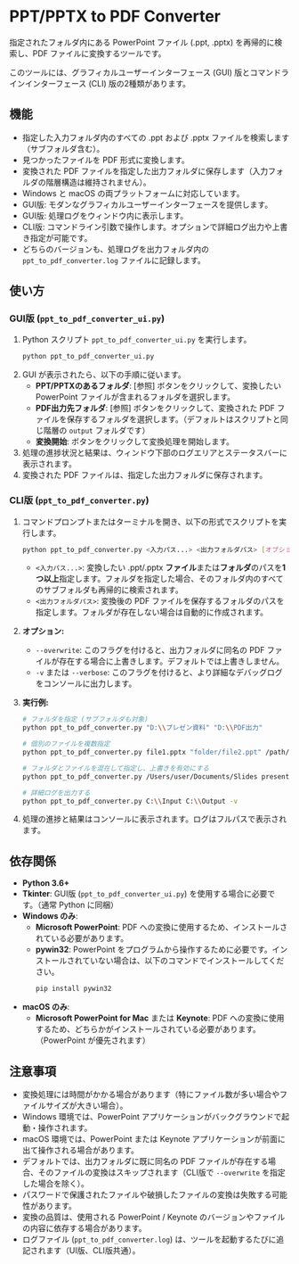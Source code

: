 # PPT/PPTX to PDF Converter

指定されたフォルダ内にある PowerPoint ファイル (.ppt, .pptx) を再帰的に検索し、PDF ファイルに変換するツールです。

このツールには、グラフィカルユーザーインターフェース (GUI) 版とコマンドラインインターフェース (CLI) 版の2種類があります。

## 機能

*   指定した入力フォルダ内のすべての .ppt および .pptx ファイルを検索します（サブフォルダ含む）。
*   見つかったファイルを PDF 形式に変換します。
*   変換された PDF ファイルを指定した出力フォルダに保存します（入力フォルダの階層構造は維持されません）。
*   Windows と macOS の両プラットフォームに対応しています。
*   GUI版: モダンなグラフィカルユーザーインターフェースを提供します。
*   GUI版: 処理ログをウィンドウ内に表示します。
*   CLI版: コマンドライン引数で操作します。オプションで詳細ログ出力や上書き指定が可能です。
*   どちらのバージョンも、処理ログを出力フォルダ内の `ppt_to_pdf_converter.log` ファイルに記録します。

## 使い方

### GUI版 (`ppt_to_pdf_converter_ui.py`)

1.  Python スクリプト `ppt_to_pdf_converter_ui.py` を実行します。
    ```bash
    python ppt_to_pdf_converter_ui.py
    ```
2.  GUI が表示されたら、以下の手順に従います。
    *   **PPT/PPTXのあるフォルダ**: [参照] ボタンをクリックして、変換したい PowerPoint ファイルが含まれるフォルダを選択します。
    *   **PDF出力先フォルダ**: [参照] ボタンをクリックして、変換された PDF ファイルを保存するフォルダを選択します。（デフォルトはスクリプトと同じ階層の `output` フォルダです）
    *   **変換開始**: ボタンをクリックして変換処理を開始します。
3.  処理の進捗状況と結果は、ウィンドウ下部のログエリアとステータスバーに表示されます。
4.  変換された PDF ファイルは、指定した出力フォルダに保存されます。

### CLI版 (`ppt_to_pdf_converter.py`)

1.  コマンドプロンプトまたはターミナルを開き、以下の形式でスクリプトを実行します。
    ```bash
    python ppt_to_pdf_converter.py <入力パス...> <出力フォルダパス> [オプション]
    ```
    *   `<入力パス...>`: 変換したい .ppt/.pptx **ファイル**または**フォルダ**のパスを**1つ以上**指定します。フォルダを指定した場合、そのフォルダ内のすべてのサブフォルダも再帰的に検索されます。
    *   `<出力フォルダパス>`: 変換後の PDF ファイルを保存するフォルダのパスを指定します。フォルダが存在しない場合は自動的に作成されます。

2.  **オプション:**
    *   `--overwrite`: このフラグを付けると、出力フォルダに同名の PDF ファイルが存在する場合に上書きします。デフォルトでは上書きしません。
    *   `-v` または `--verbose`: このフラグを付けると、より詳細なデバッグログをコンソールに出力します。

3.  **実行例:**
    ```bash
    # フォルダを指定 (サブフォルダも対象)
    python ppt_to_pdf_converter.py "D:\\プレゼン資料" "D:\\PDF出力"

    # 個別のファイルを複数指定
    python ppt_to_pdf_converter.py file1.pptx "folder/file2.ppt" /path/to/file3.pptx ./pdf_output

    # フォルダとファイルを混在して指定し、上書きを有効にする
    python ppt_to_pdf_converter.py /Users/user/Documents/Slides presentation.pptx /Users/user/Documents/PDFs --overwrite

    # 詳細ログを出力する
    python ppt_to_pdf_converter.py C:\\Input C:\\Output -v
    ```
4.  処理の進捗と結果はコンソールに表示されます。ログはフルパスで表示されます。

## 依存関係

*   **Python 3.6+**
*   **Tkinter**: GUI版 (`ppt_to_pdf_converter_ui.py`) を使用する場合に必要です。（通常 Python に同梱）
*   **Windows のみ**:
    *   **Microsoft PowerPoint**: PDF への変換に使用するため、インストールされている必要があります。
    *   **pywin32**: PowerPoint をプログラムから操作するために必要です。インストールされていない場合は、以下のコマンドでインストールしてください。
        ```bash
        pip install pywin32
        ```
*   **macOS のみ**:
    *   **Microsoft PowerPoint for Mac** または **Keynote**: PDF への変換に使用するため、どちらかがインストールされている必要があります。（PowerPoint が優先されます）

## 注意事項

*   変換処理には時間がかかる場合があります（特にファイル数が多い場合やファイルサイズが大きい場合）。
*   Windows 環境では、PowerPoint アプリケーションがバックグラウンドで起動・操作されます。
*   macOS 環境では、PowerPoint または Keynote アプリケーションが前面に出て操作される場合があります。
*   デフォルトでは、出力フォルダに既に同名の PDF ファイルが存在する場合、そのファイルの変換はスキップされます（CLI版で `--overwrite` を指定した場合を除く）。
*   パスワードで保護されたファイルや破損したファイルの変換は失敗する可能性があります。
*   変換の品質は、使用される PowerPoint / Keynote のバージョンやファイルの内容に依存する場合があります。
*   ログファイル (`ppt_to_pdf_converter.log`) は、ツールを起動するたびに追記されます（UI版、CLI版共通）。
